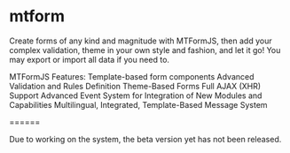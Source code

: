 mtform
======

Create forms of any kind and magnitude with MTFormJS, then add your complex validation, theme in your
own style and fashion, and let it go!
You may export or import all data if you need to.

MTFormJS Features:
Template-based form components
Advanced Validation and Rules Definition
Theme-Based Forms
Full AJAX (XHR) Support
Advanced Event System for Integration of New Modules and Capabilities
Multilingual, Integrated, Template-Based Message System

======

Due to working on the system, the beta version yet has not been released.